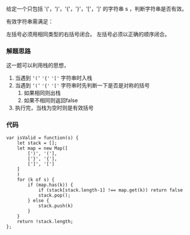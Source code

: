 给定一个只包括 '('，')'，'{'，'}'，'['，']' 的字符串 s ，判断字符串是否有效。

有效字符串需满足：

左括号必须用相同类型的右括号闭合。
左括号必须以正确的顺序闭合。

### 解题思路
这一题可以利用栈的思想，
1. 当遇到 ```‘(’``` ```'{'``` ```'['``` 字符串时入栈
2. 当遇到 ```‘(’``` ```'{'``` ```'['``` 字符串时先判断一下是否是对称的括号
    1. 如果相同则出栈
    2. 如果不相同则返回false
3. 执行完，当栈为空时则是有效括号

### 代码
```
var isValid = function(s) {
    let stack = [];
    let map = new Map([
        [')', '('],
        ['}', '{'],
        [']', '[']
    ]
    )
    for (k of s) {
        if (map.has(k)) {
            if (stack[stack.length-1] !== map.get(k)) return false
            stack.pop();
        } else {
            stack.push(k)
        }
    }
    return !stack.length;
};
```